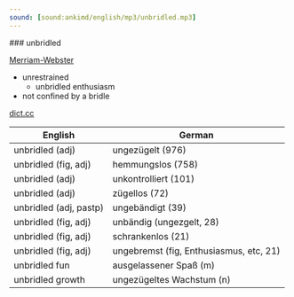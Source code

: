 ```yaml
---
sound: [sound:ankimd/english/mp3/unbridled.mp3]
---
```


\### unbridled

[Merriam-Webster](https://www.merriam-webster.com/dictionary/unbridled)

- unrestrained
    - unbridled enthusiasm
- not confined by a bridle

[dict.cc](https://www.dict.cc/unbridled)

| English        | German       |
| -------------- | ------------ |
| unbridled (adj) | ungezügelt (976) |
| unbridled (fig, adj) | hemmungslos (758) |
| unbridled (adj) | unkontrolliert (101) |
| unbridled (adj) | zügellos (72) |
| unbridled (adj, pastp) | ungebändigt (39) |
| unbridled (fig, adj) | unbändig (ungezgelt, 28) |
| unbridled (fig, adj) | schrankenlos (21) |
| unbridled (fig, adj) | ungebremst (fig, Enthusiasmus, etc, 21) |
| unbridled fun | ausgelassener Spaß (m) |
| unbridled growth | ungezügeltes Wachstum (n) |

